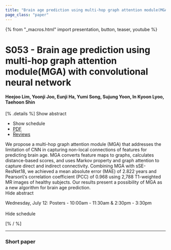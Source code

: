 ```yaml
---
title: "Brain age prediction using multi-hop graph attention module(MGA) with convolutional neural network"
page_class: "paper"
---
```


{% from "_macros.html" import presentation, button, teaser, youtube %}

# S053 - Brain age prediction using multi-hop graph attention module(MGA) with convolutional neural network

#### Heejoo Lim, Yoonji Joo, Eunji Ha, Yumi Song, Sujung Yoon, In Kyoon Lyoo, Taehoon Shin

[% .details %]
<a class="toggle_visibility" data-selector=".abstract" data-level="3">Show abstract</a>
- <a class="toggle_visibility" data-selector=".schedule" data-level="3">Show schedule</a>
- <a href="https://openreview.net/pdf?id=brK-VVoDpqo">PDF</a>
- <a href="https://openreview.net/forum?id=brK-VVoDpqo">Reviews</a>

<p>
    <span class="abstract">
        We propose a multi-hop graph attention module (MGA) that addresses the limitation of CNN in capturing non-local connections of features for predicting brain age. MGA converts feature maps to graphs, calculates distance-based scores, and uses Markov property and graph attention to capture direct and indirect connectivity. Combining MGA with sSE-ResNet18, we achieved a mean absolute error (MAE) of 2.822 years and Pearson\'s correlation coefficient (PCC) of 0.968 using 2,788 T1-weighted MR images of healthy subjects. Our results present a possibility of MGA as a new algorithm for brain age prediction.
        <br>
        <span class="actions"><a class="toggle_visibility" data-level="2">Hide abstract</a></span>
    </span>
</p>

<p>
    <span class="schedule">
        Wednesday, July 12: Posters - 10:00am - 11:30am & 2:30pm - 3:30pm<br>
        <br>
        <span class="actions"><a class="toggle_visibility" data-level="2">Hide schedule</a></span>
    </span>
</p>
[% / %]

---


### Short paper
